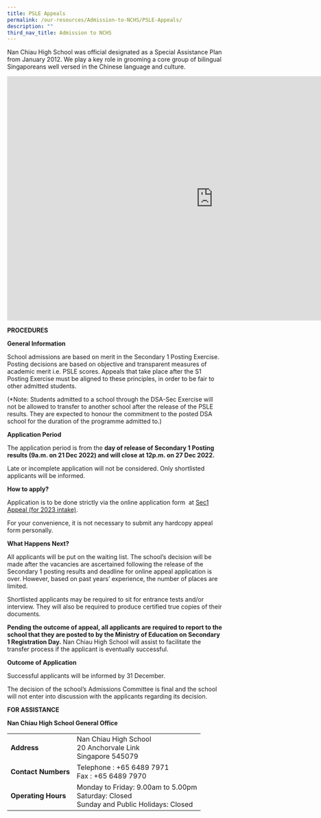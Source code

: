 ```yaml
---
title: PSLE Appeals
permalink: /our-resources/Admission-to-NCHS/PSLE-Appeals/
description: ""
third_nav_title: Admission to NCHS
---
```

Nan Chiau High School was official designated as a Special Assistance Plan from January 2012. We play a key role in grooming a core group of bilingual Singaporeans well versed in the Chinese language and culture.

<iframe allowfullscreen="true" height="569" width="960" frameborder="0" src="https://docs.google.com/presentation/d/e/2PACX-1vTFXQWLYQBDkuOYC9KOfShb9v6IobQNtDO_fwO8SolcIs7eiih2hJABg5iPr7BULnzyWFAuS_R8VTqR/embed?start=false&amp;loop=false&amp;delayms=3000"></iframe>


**PROCEDURES**

**General Information**

School admissions are based on merit in the Secondary 1 Posting Exercise. Posting decisions are based on objective and transparent measures of academic merit i.e. PSLE scores. Appeals that take place after the S1 Posting Exercise must be aligned to these principles, in order to be fair to other admitted students.
  

(\*Note: Students admitted to a school through the DSA-Sec Exercise will not be allowed to transfer to another school after the release of the PSLE results. They are expected to honour the commitment to the posted DSA school for the duration of the programme admitted to.)

**Application Period**

The application period is from the&nbsp;**day of release of Secondary 1 Posting results (9a.m. on 21 Dec 2022) and will close at 12p.m. on 27 Dec 2022.**

  

Late or incomplete application will not be considered. Only shortlisted applicants will be informed.

**How to apply?**

Application is to be done strictly via the online application form&nbsp; at [Sec1 Appeal (for 2023 intake)](https://form.gov.sg/637b469241fdcf00125d8cd7).


For your convenience, it is not necessary to submit any hardcopy appeal form personally.

**What Happens Next?**

All applicants will be put on the waiting list. The school’s decision will be made after the vacancies are ascertained following the release of the Secondary 1 posting results and deadline for online appeal application is over. However, based on past years’ experience, the number of places are limited.

  

Shortlisted applicants may be required to sit for entrance tests and/or interview. They will also be required to produce certified true copies of their documents.

  

**Pending the outcome of appeal, all applicants are required to report to the school that they are posted to by the Ministry of Education on Secondary 1 Registration Day.**&nbsp;Nan Chiau High School will assist to facilitate the transfer process if the applicant is eventually successful.

**Outcome of Application**

Successful applicants will be informed by 31 December.

  

The decision of the school’s Admissions Committee is final and the school will not enter into discussion with the applicants regarding its decision.

**FOR ASSISTANCE**

**Nan Chiau High School General Office**

|  |  |
| -------- | -------- | 
| **Address**     | Nan Chiau High School  <br>20 Anchorvale Link  <br>Singapore 545079     | 
|**Contact Numbers**|Telephone : +65 6489 7971  <br>Fax : +65 6489 7970|
|**Operating Hours**|Monday to Friday: 9.00am to 5.00pm  <br>Saturday: Closed  <br>Sunday and Public Holidays: Closed